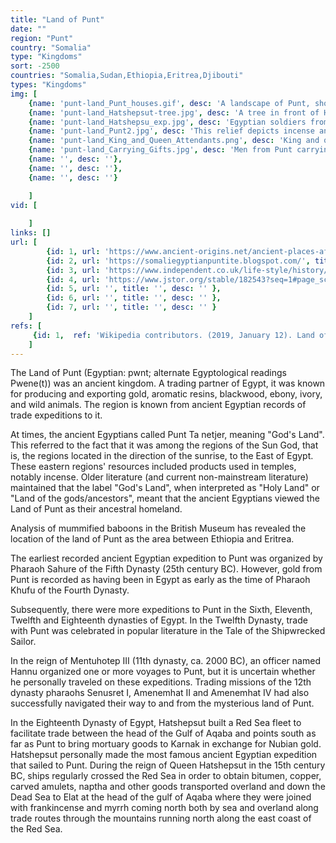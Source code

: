 ```yaml
---
title: "Land of Punt"
date: ""
region: "Punt"
country: "Somalia" 
type: "Kingdoms"
sort: -2500
countries: "Somalia,Sudan,Ethiopia,Eritrea,Djibouti"
types: "Kingdoms"
img: [
    {name: 'punt-land_Punt_houses.gif', desc: 'A landscape of Punt, showing several houses on stilts, two fruiting date palms, three myrrh trees, a bird (Cinnyris metallica), a cow, and unidentified fish and a turtle, in water which in the original was green to show that it is salt or tidal. Sketch from the walls of the mortuary temple of Hatshepsut at Deir el-Bahri, depicting a royal expedition to Punt.'},
    {name: 'punt-land_Hatshepsut-tree.jpg', desc: 'A tree in front of Hatshepsut''s temple, claimed to have been brought from Punt by Hatshepsut''s Expedition, which is depicted on the Temple walls'},
    {name: 'punt-land_Hatshepsu_exp.jpg', desc: 'Egyptian soldiers from Hatshepsut''s expedition to the Land of Punt as depicted from her temple at Deir el-Bahri.'},
    {name: 'punt-land_Punt2.jpg', desc: 'This relief depicts incense and myrrh trees obtained by Hatshepsut''s expedition to Punt'},
    {name: 'punt-land_King_and_Queen_Attendants.png', desc: 'King and queen of Punt and attendants, relief from the mortuary temple of Hatshepsut, Deir el-Bahri, Egypt, 18th Dynasty, ca. 1473–1458 bce. Painted limestone, 1'' 3" high. Egyptian Museum, Cairo.'},
    {name: 'punt-land_Carrying_Gifts.jpg', desc: 'Men from Punt carrying Gifts, Tomb of Rekhmire'},
    {name: '', desc: ''},
    {name: '', desc: ''},
    {name: '', desc: ''}

    ]
vid: [
        
    ]
links: []
url: [
        {id: 1, url: 'https://www.ancient-origins.net/ancient-places-africa/somalia-ancient-lost-kingdom-punt-finally-found-006893', title: 'Somalia: The Ancient Lost Kingdom of Punt is Finally Found?', desc: 'In Hatshepsut’s temple, an expedition shows Punt Land located in present day Somalia. The ancient Somali name for their region was "Bunn", a name referenced in texts related to trade with the pharaohs as "Pwenet" or "Pwene", and the region is known as "Bunni" today. The culture of Punt Land bears several resemblances to that of the ancient Egyptians, such as language, ceremonial dress, and the arts.' },
        {id: 2, url: 'https://somaliegyptianpuntite.blogspot.com/', title: 'Somali Egyptian-Puntite History', desc: 'Historical and Anthropological Relationships Between the Ancient Egyptians and The Somalis of the Land of Punt, in the Horn of Africa.' },
        {id: 3, url: 'https://www.independent.co.uk/life-style/history/baboon-mummy-analysis-reveals-eritrea-and-ethiopia-as-location-of-land-of-punt-1954547.html', title: 'Baboon Mummy Analysis Reveals Eritrea And Ethiopia as Location of Land of Punt', desc: 'The team studied two baboon mummies in the British Museum. By analysing hairs from these baboons using oxygen isotope analysis, they were able to work out where they originated. ' },
        {id: 4, url: 'https://www.jstor.org/stable/182543?seq=1#page_scan_tab_contents', title: 'Punt and Aksum: Egypt and the Horn of Africa', desc: 'This article offers a general review of the changing relationships between the areas of present-day Egypt and the Sudan with those of Ethiopia and Eritrea, from the third millennium B.C. until the seventh century A.D. Despite the limitations of sometimes conflicting scholarly interpretation of the available evidence, historical texts and documents, together with archaeological evidence, reveal a surprising continuity throughout this long period of fluctuating centralized powers. ' },
        {id: 5, url: '', title: '', desc: '' },
        {id: 6, url: '', title: '', desc: '' },
        {id: 7, url: '', title: '', desc: '' }
    ]
refs: [
     {id: 1,  ref: 'Wikipedia contributors. (2019, January 12). Land of Punt. In Wikipedia, The Free Encyclopedia. Retrieved 19:36, February 3, 2019, from ', url: 'https://en.wikipedia.org/w/index.php?title=Land_of_Punt&oldid=878043007'}
    ]
---
```

The Land of Punt (Egyptian: pwnt; alternate Egyptological readings Pwene(t)) was an ancient kingdom. A trading partner of Egypt, it was known for producing and exporting gold, aromatic resins, blackwood, ebony, ivory, and wild animals. The region is known from ancient Egyptian records of trade expeditions to it.

At times, the ancient Egyptians called Punt Ta netjer, meaning "God's Land". This referred to the fact that it was among the regions of the Sun God, that is, the regions located in the direction of the sunrise, to the East of Egypt. These eastern regions' resources included products used in temples, notably incense. Older literature (and current non-mainstream literature) maintained that the label "God's Land", when interpreted as "Holy Land" or "Land of the gods/ancestors", meant that the ancient Egyptians viewed the Land of Punt as their ancestral homeland.

Analysis of mummified baboons in the British Museum has revealed the location of the land of Punt as the area between Ethiopia and Eritrea. 

The earliest recorded ancient Egyptian expedition to Punt was organized by Pharaoh Sahure of the Fifth Dynasty (25th century BC). However, gold from Punt is recorded as having been in Egypt as early as the time of Pharaoh Khufu of the Fourth Dynasty.

Subsequently, there were more expeditions to Punt in the Sixth, Eleventh, Twelfth and Eighteenth dynasties of Egypt. In the Twelfth Dynasty, trade with Punt was celebrated in popular literature in the Tale of the Shipwrecked Sailor.

In the reign of Mentuhotep III (11th dynasty, ca. 2000 BC), an officer named Hannu organized one or more voyages to Punt, but it is uncertain whether he personally traveled on these expeditions. Trading missions of the 12th dynasty pharaohs Senusret I, Amenemhat II and Amenemhat IV had also successfully navigated their way to and from the mysterious land of Punt.

In the Eighteenth Dynasty of Egypt, Hatshepsut built a Red Sea fleet to facilitate trade between the head of the Gulf of Aqaba and points south as far as Punt to bring mortuary goods to Karnak in exchange for Nubian gold. Hatshepsut personally made the most famous ancient Egyptian expedition that sailed to Punt. During the reign of Queen Hatshepsut in the 15th century BC, ships regularly crossed the Red Sea in order to obtain bitumen, copper, carved amulets, naptha and other goods transported overland and down the Dead Sea to Elat at the head of the gulf of Aqaba where they were joined with frankincense and myrrh coming north both by sea and overland along trade routes through the mountains running north along the east coast of the Red Sea.